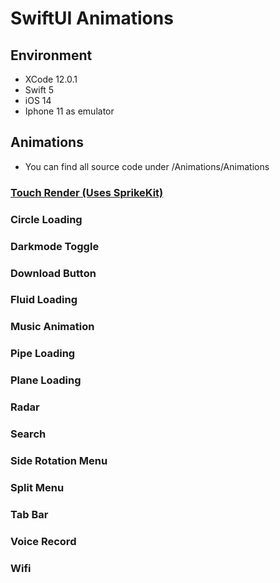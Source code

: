 # SwiftUI Animations

## Environment

- XCode 12.0.1
- Swift 5
- iOS 14
- Iphone 11 as emulator

## Animations

* You can find all source code under /Animations/Animations

### <a href="/Animations/Animations/TouchRender.swift">Touch Render (Uses SprikeKit)</a>


### Circle Loading


### Darkmode Toggle


### Download Button


### Fluid Loading


### Music Animation


### Pipe Loading


### Plane Loading


### Radar


### Search


### Side Rotation Menu


### Split Menu


### Tab Bar


### Voice Record


### Wifi
